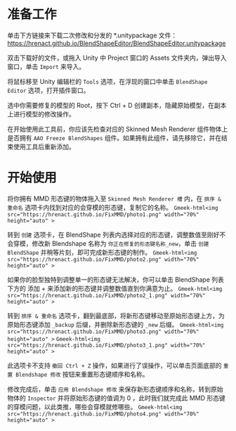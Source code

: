 # 准备工作
单击下方链接来下载二次修改和分发的 *.unitypackage 文件：
https://hrenact.github.io/BlendShapeEditor/BlendShapeEditor.unitypackage

双击下载好的文件，或拖入 Unity 中 Project 窗口的 Assets 文件夹内，弹出导入窗口，单击 `Import` 来导入。

将鼠标移至 Unity 编辑栏的 `Tools` 选项，在浮现的窗口中单击 `BlendShape Editor` 选项，打开插件窗口。

选中你需要修复的模型的 Root，按下 Ctrl + D 创建副本，隐藏原始模型，在副本上进行模型的修改操作。

在开始使用此工具前，你应该先检查对应的 Skinned Mesh Renderer 组件物体上是否拥有 `AAO Freeze BlendShapes` 组件。如果拥有此组件，请先移除它，并在结束使用工具后重新添加。



# 开始使用
将你拥有 MMD 形态键的物体拖入至 `Skinned Mesh Renderer 槽` 内，在 `排序 & 重命名` 选项卡内找到对应的会穿模的形态键，复制它的名称。
`Gmeek-html<img src="https://hrenact.github.io/FixMMD/photo1.png" width="70%" height="auto" >`

转到 `创建` 选项卡，在 BlendShape 列表内选择对应的形态键，调整数值至刚好不会穿模，修改新 Blendshape 名称为 `你正在修复的形态键名称_new`，单击 `创建 BlendShape` 并稍等片刻，即可完成新形态键的制作。
`Gmeek-html<img src="https://hrenact.github.io/FixMMD/photo2.png" width="70%" height="auto" >`

如果你的脸型独特到调整单一的形态键无法解决，你可以单击 BlendShape 列表下方的 添加 + 来添加新的形态键并调整数值直到你满意为止。
`Gmeek-html<img src="https://hrenact.github.io/FixMMD/photo2_1.png" width="70%" height="auto" >`

转到 `排序 & 重命名` 选项卡，翻到最底部，将新形态键移动至原始形态键上方，为原始形态键添加 `_backup` 后缀，并删除新形态键的 `_new` 后缀。
`Gmeek-html<img src="https://hrenact.github.io/FixMMD/photo3.png" width="70%" height="auto" >`
`Gmeek-html<img src="https://hrenact.github.io/FixMMD/photo3_1.png" width="70%" height="auto" >`

此选项卡不支持 `撤回 Ctrl + Z` 操作，如果进行了误操作，可以单击页面底部的 `重置 Blendshape 修改` 按钮来重置形态键顺序和名称。

修改完成后，单击 `应用 Blendshape 修改` 来保存新形态键顺序和名称，转到原始物体的 `Inspector` 并将原始形态键的值调为 0 ，此时我们就完成此 MMD 形态键的穿模问题，以此类推，哪些会穿模就修哪些。
`Gmeek-html<img src="https://hrenact.github.io/FixMMD/photo4.png" width="70%" height="auto" >`